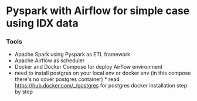 # Pyspark with Airflow for simple case using IDX data

### Tools

- Apache Spark using Pyspark as ETL framework
- Apache Airflow as scheduler
- Docker and Docker Compose for deploy Airflow environment
- need to install postgres on your local env or docker env (in this compose there's no cover postgres container) * read https://hub.docker.com/_/postgres for postgres docker installation step by step
